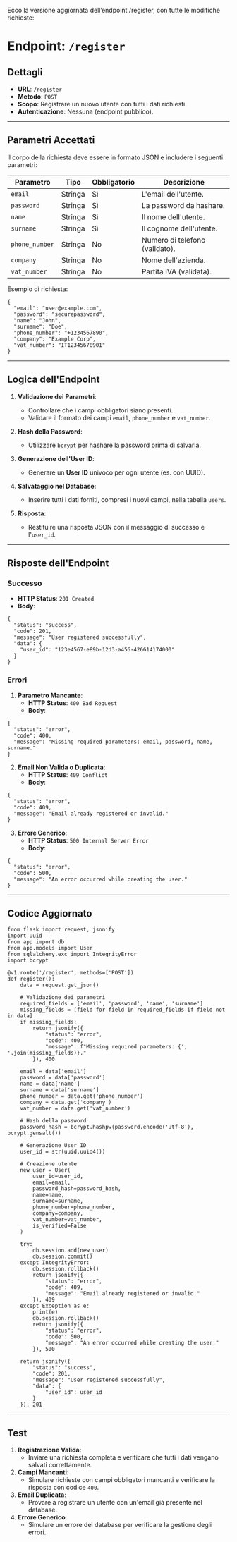 Ecco la versione aggiornata dell’endpoint /register, con tutte le modifiche richieste:

# Endpoint: `/register`

## Dettagli
- **URL**: `/register`
- **Metodo**: `POST`
- **Scopo**: Registrare un nuovo utente con tutti i dati richiesti.
- **Autenticazione**: Nessuna (endpoint pubblico).

---

## Parametri Accettati
Il corpo della richiesta deve essere in formato JSON e includere i seguenti parametri:

| **Parametro**   | **Tipo**    | **Obbligatorio** | **Descrizione**                     |
|------------------|-------------|------------------|-------------------------------------|
| `email`         | Stringa     | Sì               | L'email dell'utente.               |
| `password`      | Stringa     | Sì               | La password da hashare.            |
| `name`          | Stringa     | Sì               | Il nome dell'utente.               |
| `surname`       | Stringa     | Sì               | Il cognome dell'utente.            |
| `phone_number`  | Stringa     | No               | Numero di telefono (validato).     |
| `company`       | Stringa     | No               | Nome dell'azienda.                 |
| `vat_number`    | Stringa     | No               | Partita IVA (validata).            |

Esempio di richiesta:
```
{
  "email": "user@example.com",
  "password": "securepassword",
  "name": "John",
  "surname": "Doe",
  "phone_number": "+1234567890",
  "company": "Example Corp",
  "vat_number": "IT12345678901"
}
```

---

## Logica dell'Endpoint

1. **Validazione dei Parametri**:
   - Controllare che i campi obbligatori siano presenti.
   - Validare il formato dei campi `email`, `phone_number` e `vat_number`.

2. **Hash della Password**:
   - Utilizzare `bcrypt` per hashare la password prima di salvarla.

3. **Generazione dell'User ID**:
   - Generare un **User ID** univoco per ogni utente (es. con UUID).

4. **Salvataggio nel Database**:
   - Inserire tutti i dati forniti, compresi i nuovi campi, nella tabella `users`.

5. **Risposta**:
   - Restituire una risposta JSON con il messaggio di successo e l'`user_id`.

---

## Risposte dell'Endpoint

### Successo
- **HTTP Status**: `201 Created`
- **Body**:
```
{
  "status": "success",
  "code": 201,
  "message": "User registered successfully",
  "data": {
    "user_id": "123e4567-e89b-12d3-a456-426614174000"
  }
}
```

### Errori
1. **Parametro Mancante**:
   - **HTTP Status**: `400 Bad Request`
   - **Body**:
```
{
  "status": "error",
  "code": 400,
  "message": "Missing required parameters: email, password, name, surname."
}
```
2. **Email Non Valida o Duplicata**:
   - **HTTP Status**: `409 Conflict`
   - **Body**:
```
{
  "status": "error",
  "code": 409,
  "message": "Email already registered or invalid."
}
```
3. **Errore Generico**:
   - **HTTP Status**: `500 Internal Server Error`
   - **Body**:
```
{
  "status": "error",
  "code": 500,
  "message": "An error occurred while creating the user."
}
```

---

## Codice Aggiornato

```
from flask import request, jsonify
import uuid
from app import db
from app.models import User
from sqlalchemy.exc import IntegrityError
import bcrypt

@v1.route('/register', methods=['POST'])
def register():
    data = request.get_json()

    # Validazione dei parametri
    required_fields = ['email', 'password', 'name', 'surname']
    missing_fields = [field for field in required_fields if field not in data]
    if missing_fields:
        return jsonify({
            "status": "error",
            "code": 400,
            "message": f"Missing required parameters: {', '.join(missing_fields)}."
        }), 400

    email = data['email']
    password = data['password']
    name = data['name']
    surname = data['surname']
    phone_number = data.get('phone_number')
    company = data.get('company')
    vat_number = data.get('vat_number')

    # Hash della password
    password_hash = bcrypt.hashpw(password.encode('utf-8'), bcrypt.gensalt())

    # Generazione User ID
    user_id = str(uuid.uuid4())

    # Creazione utente
    new_user = User(
        user_id=user_id,
        email=email,
        password_hash=password_hash,
        name=name,
        surname=surname,
        phone_number=phone_number,
        company=company,
        vat_number=vat_number,
        is_verified=False
    )

    try:
        db.session.add(new_user)
        db.session.commit()
    except IntegrityError:
        db.session.rollback()
        return jsonify({
            "status": "error",
            "code": 409,
            "message": "Email already registered or invalid."
        }), 409
    except Exception as e:
        print(e)
        db.session.rollback()
        return jsonify({
            "status": "error",
            "code": 500,
            "message": "An error occurred while creating the user."
        }), 500

    return jsonify({
        "status": "success",
        "code": 201,
        "message": "User registered successfully",
        "data": {
            "user_id": user_id
        }
    }), 201
```

---

## Test

1. **Registrazione Valida**:
   - Inviare una richiesta completa e verificare che tutti i dati vengano salvati correttamente.
2. **Campi Mancanti**:
   - Simulare richieste con campi obbligatori mancanti e verificare la risposta con codice `400`.
3. **Email Duplicata**:
   - Provare a registrare un utente con un'email già presente nel database.
4. **Errore Generico**:
   - Simulare un errore del database per verificare la gestione degli errori.


